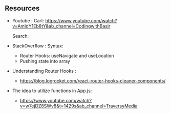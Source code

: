 ## Resources

- Youtube :
  Cart: https://www.youtube.com/watch?v=AmIdY1Eb8tY&ab_channel=CodingwithBasir

  Search:

- StackOverflow :
  Syntax:

  - Router Hooks: useNavigate and useLocation
  - Pushing state into array

- Understanding Router Hooks :

  - https://blog.logrocket.com/react-router-hooks-cleaner-components/

- The idea to utilize functions in App.js:
  - https://www.youtube.com/watch?v=w7ejDZ8SWv8&t=1429s&ab_channel=TraversyMedia
